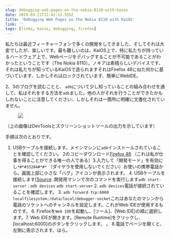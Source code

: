 ```yaml
---
slug: debugging-web-pages-on-the-nokia-8110-with-kaios
date: 2019-03-21T21:41:53.555Z
title: 'Debugging Web Pages on the Nokia 8110 with KaiOS'
link: ''
tags: [links, kaios, debugging, firefox]
---
```

私たちは最近フィーチャーフォンで多くの開発をしてきました、そしてそれは大変でしたが、楽しいです。最も難しいのは、KaiOS上で、特に私たちが持っているハードウェア上で、Webページをデバッグすることが不可能であることがわかったということです（The Nokia 8110）。ノキアは素晴らしいデバイスです、それは私たちが知っているKaiOSで造られますそれはFirefox 48に似た何かに基づいています、しかしそれはロックされています、簡単にWebIDE。

2、3のブログを読むことと、 `adb`について少し知っていることの組み合わせを通して、私はそれをする方法を`adb`ました。他の人がそれを行うことができたかもしれないことに注意してください、しかしそれは一箇所に明確に文書化されていません。

<figure>
  <img src="/images/2019-03-21-debugging-web-pages-on-the-nokia-8110-with-kaios.jpeg">
</figure>

（上の画像はDevToolsとスクリーンショットツールの出力を示しています）

手順は次のとおりです。

1. USBケーブルを接続します。メインマシンに`adb`インストールされていることを確認してください。 2のコピーダウンロード[Firefox 48](https://archive.mozilla.org/pub/firefox/releases/48.0.2/) （これは私が仕事を得ることができる唯一の人である）3.入力して「開発モード」を有効にし`*#*#33284#*#*` （ダイヤラを使用しないでください）お使いの携帯電話から。画面上部に小さな「バグ」アイコンが表示されます。 4. USBケーブルを接続します[[Source](https://groups.google.com/forum/#!topic/bananahackers/MIpcrSXTRBk) .開発用マシンで次のコマンドを実行します`adb start-server` . `adb devices` `adb start-server` 2. `adb devices`電話が接続されていることを確認します。 3. `adb forward tcp:6000 localfilesystem:/data/local/debugger-socket`これはあなたのマシンから電話のソケットへのチャンネルを設定します。これがWeb IDEが使用するものです。 6. Firefoxを`Web IDE`を起動し、[ツール]、[Web IDE]の順に選択します。7. Web IDEが開きます。[Remote Runtime]をクリックし、[localhost:6000]のボタンをクリックします。 。 8.電話でページを開くと、左側に表示されます。ほら。
